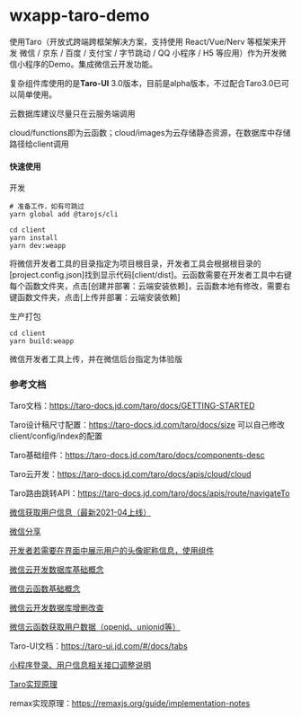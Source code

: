 # wxapp-taro-demo

使用Taro（开放式跨端跨框架解决方案，支持使用 React/Vue/Nerv 等框架来开发 微信 / 京东 / 百度 / 支付宝 / 字节跳动 / QQ 小程序 / H5 等应用）作为开发微信小程序的Demo。集成微信云开发功能。

复杂组件库使用的是**Taro-UI** 3.0版本，目前是alpha版本，不过配合Taro3.0已可以简单使用。

云数据库建议尽量只在云服务端调用

cloud/functions即为云函数；cloud/images为云存储静态资源，在数据库中存储路径给client调用

#### 快速使用

开发
```shell
# 准备工作，如有可跳过
yarn global add @tarojs/cli

cd client
yarn install
yarn dev:weapp
```
将微信开发者工具的目录指定为项目根目录，开发者工具会根据根目录的[project.config.json]找到显示代码[client/dist]。云函数需要在开发者工具中右键每个函数文件夹，点击[创建并部署：云端安装依赖]，云函数本地有修改，需要右键函数文件夹，点击[上传并部署：云端安装依赖]

生产打包
```shell
cd client
yarn build:weapp
```
微信开发者工具上传，并在微信后台指定为体验版

### 参考文档

Taro文档：https://taro-docs.jd.com/taro/docs/GETTING-STARTED

Taro设计稿尺寸配置：https://taro-docs.jd.com/taro/docs/size 可以自己修改client/config/index的配置

Taro基础组件：https://taro-docs.jd.com/taro/docs/components-desc

Taro云开发：https://taro-docs.jd.com/taro/docs/apis/cloud/cloud

Taro路由跳转API：https://taro-docs.jd.com/taro/docs/apis/route/navigateTo

[微信获取用户信息（最新2021-04上线）](https://developers.weixin.qq.com/miniprogram/dev/api/open-api/user-info/wx.getUserProfile.html)

[微信分享](https://developers.weixin.qq.com/miniprogram/dev/reference/api/Page.html#onShareAppMessage-Object-object)

[开发者若需要在界面中展示用户的头像昵称信息，使用<open-data>组件](https://developers.weixin.qq.com/miniprogram/dev/component/open-data.html)

[微信云开发数据库基础概念](https://developers.weixin.qq.com/miniprogram/dev/wxcloud/basis/capabilities.html#%E6%95%B0%E6%8D%AE%E5%BA%93)

[微信云函数基础概念](https://developers.weixin.qq.com/miniprogram/dev/wxcloud/guide/functions/getting-started.html)

[微信云开发数据库增删改查](https://developers.weixin.qq.com/miniprogram/dev/wxcloud/guide/database/read.html)

[微信云函数获取用户数据（openid、unionid等）](https://developers.weixin.qq.com/miniprogram/dev/wxcloud/guide/functions/userinfo.html)

Taro-UI文档：https://taro-ui.jd.com/#/docs/tabs

[小程序登录、用户信息相关接口调整说明](https://developers.weixin.qq.com/community/develop/doc/000cacfa20ce88df04cb468bc52801?idescene=6)

[Taro实现原理](https://mp.weixin.qq.com/s?__biz=MzU3NDkzMTI3MA==&mid=2247483770&idx=1&sn=ba2cdea5256e1c4e7bb513aa4c837834)

remax实现原理：https://remaxjs.org/guide/implementation-notes


